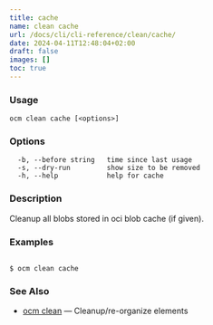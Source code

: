 ```yaml
---
title: cache
name: clean cache
url: /docs/cli/cli-reference/clean/cache/
date: 2024-04-11T12:48:04+02:00
draft: false
images: []
toc: true
---
```

### Usage

```
ocm clean cache [<options>]
```

### Options

```
  -b, --before string   time since last usage
  -s, --dry-run         show size to be removed
  -h, --help            help for cache
```

### Description


Cleanup all blobs stored in oci blob cache (if given).
	

### Examples

```

$ ocm clean cache

```

### See Also

* [ocm clean](/docs/cli/cli-reference/clean)	 &mdash; Cleanup/re-organize elements

